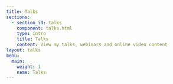 ```yaml
---
title: Talks
sections:
  - section_id: talks
    component: talks.html
    type: intro
    title: Talks
    content: View my talks, webinars and online video content
layout: talks
menu:
  main:
    weight: 1
    name: Talks
---
```

